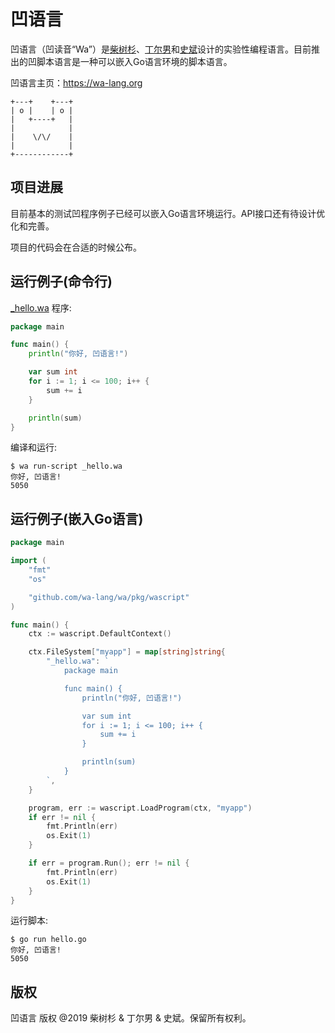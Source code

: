 # 凹语言

凹语言（凹读音“Wa”）是[柴树杉](https://github.com/chai2010)、[丁尔男](https://github.com/3dgen)和[史斌](https://github.com/benshi001)设计的实验性编程语言。目前推出的凹脚本语言是一种可以嵌入Go语言环境的脚本语言。

凹语言主页：https://wa-lang.org

```
+---+    +---+
| o |    | o |
|   +----+   |
|            |
|    \/\/    |
|            |
+------------+
```

## 项目进展

目前基本的测试凹程序例子已经可以嵌入Go语言环境运行。API接口还有待设计优化和完善。

项目的代码会在合适的时候公布。

<!--
## 安装环境

1. `go get github.com/wa-lang/wa`
-->

## 运行例子(命令行)

[_hello.wa](_hello.wa) 程序:

```go
package main

func main() {
	println("你好, 凹语言!")

	var sum int
	for i := 1; i <= 100; i++ {
		sum += i
	}

	println(sum)
}
```

编译和运行:

```
$ wa run-script _hello.wa
你好, 凹语言!
5050
```

## 运行例子(嵌入Go语言)

```go
package main

import (
	"fmt"
	"os"

	"github.com/wa-lang/wa/pkg/wascript"
)

func main() {
	ctx := wascript.DefaultContext()

	ctx.FileSystem["myapp"] = map[string]string{
		"_hello.wa": `
			package main

			func main() {
				println("你好, 凹语言!")

				var sum int
				for i := 1; i <= 100; i++ {
					sum += i
				}

				println(sum)
			}
		`,
	}

	program, err := wascript.LoadProgram(ctx, "myapp")
	if err != nil {
		fmt.Println(err)
		os.Exit(1)
	}

	if err = program.Run(); err != nil {
		fmt.Println(err)
		os.Exit(1)
	}
}
```

运行脚本:

```
$ go run hello.go 
你好, 凹语言!
5050
```

## 版权

凹语言 版权 @2019 柴树杉 & 丁尔男 & 史斌。保留所有权利。
